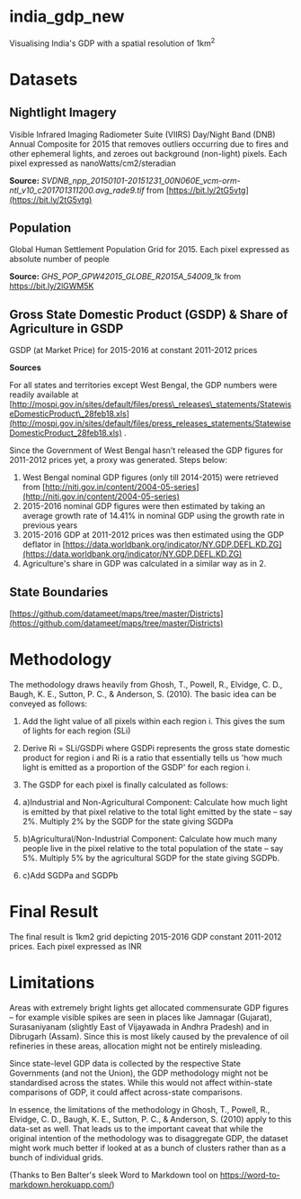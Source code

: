 # india_gdp_new
Visualising India's GDP with a spatial resolution of 1km<sup>2</sup>


# Datasets

## Nightlight Imagery

Visible Infrared Imaging Radiometer Suite (VIIRS) Day/Night Band (DNB) Annual Composite for 2015 that removes outliers occurring due to fires and other ephemeral lights, and zeroes out background (non-light) pixels. Each pixel expressed as nanoWatts/cm2/steradian

**Source:** _SVDNB\_npp\_20150101-20151231\_00N060E\_vcm-orm-ntl\_v10\_c201701311200.avg\_rade9.tif_ from [https://bit.ly/2tG5vtg](https://bit.ly/2tG5vtg)

## Population

Global Human Settlement Population Grid for 2015. Each pixel expressed as absolute number of people

**Source:** _GHS\_POP\_GPW42015\_GLOBE\_R2015A\_54009\_1k_ from https://bit.ly/2lGWM5K

## Gross State Domestic Product (GSDP) &amp; Share of Agriculture in GSDP

GSDP (at Market Price) for 2015-2016 at constant 2011-2012 prices

**Sources**

For all states and territories except West Bengal, the GDP numbers were readily available at [http://mospi.gov.in/sites/default/files/press\_releases\_statements/StatewiseDomesticProduct\_28feb18.xls](http://mospi.gov.in/sites/default/files/press_releases_statements/StatewiseDomesticProduct_28feb18.xls) .

Since the Government of West Bengal hasn&#39;t released the GDP figures for 2011-2012 prices yet, a proxy was generated. Steps below:

1. West Bengal nominal GDP figures (only till 2014-2015) were retrieved from [http://niti.gov.in/content/2004-05-series](http://niti.gov.in/content/2004-05-series)
2. 2015-2016 nominal GDP figures were then estimated by taking an average growth rate of 14.41% in nominal GDP using the growth rate in previous years
3. 2015-2016 GDP at 2011-2012 prices was then estimated using the GDP deflator in [https://data.worldbank.org/indicator/NY.GDP.DEFL.KD.ZG](https://data.worldbank.org/indicator/NY.GDP.DEFL.KD.ZG)
4. Agriculture&#39;s share in GDP was calculated in a similar way as in 2.



## State Boundaries

[https://github.com/datameet/maps/tree/master/Districts](https://github.com/datameet/maps/tree/master/Districts)



# Methodology

The methodology draws heavily from Ghosh, T., Powell, R., Elvidge, C. D., Baugh, K. E., Sutton, P. C., &amp; Anderson, S. (2010). The basic idea can be conveyed as follows:

1. Add the light value of all pixels within each region i. This gives the sum of lights for each region (SLi)
2. Derive Ri = SLi/GSDPi where GSDPi represents the gross state domestic product for region i and Ri is a ratio that essentially tells us &#39;how much light is emitted as a proportion of the GSDP&#39; for each region i.
3. The GSDP for each pixel is finally calculated as follows:

1. a)Industrial and Non-Agricultural Component: Calculate how much light is emitted by that pixel relative to the total light emitted by the state – say 2%. Multiply 2% by the SGDP for the state giving SGDPa
2. b)Agricultural/Non-Industrial Component: Calculate how much many people live in the pixel relative to the total population of the state – say 5%. Multiply 5% by the agricultural SGDP for the state giving SGDPb.
3. c)Add SGDPa and SGDPb


# Final Result

The final result is 1km2 grid depicting 2015-2016 GDP constant 2011-2012 prices. Each pixel expressed as INR


# Limitations

Areas with extremely bright lights get allocated commensurate GDP figures – for example visible spikes are seen in places like Jamnagar (Gujarat), Surasaniyanam (slightly East of Vijayawada in Andhra Pradesh) and in Dibrugarh (Assam). Since this is most likely caused by the prevalence of oil refineries in these areas, allocation might not be entirely misleading. 

Since state-level GDP data is collected by the respective State Governments (and not the Union), the GDP methodology might not be standardised across the states. While this would not affect within-state comparisons of GDP, it could affect across-state comparisons.

In essence, the limitations of the methodology in Ghosh, T., Powell, R., Elvidge, C. D., Baugh, K. E., Sutton, P. C., &amp; Anderson, S. (2010) apply to this data-set as well. That leads us to the important caveat that while the original intention of the methodology was to disaggregate GDP, the dataset might work much better if looked at as a bunch of clusters rather than as a bunch of individual grids.


(Thanks to Ben Balter's sleek Word to Markdown tool on https://word-to-markdown.herokuapp.com/)
